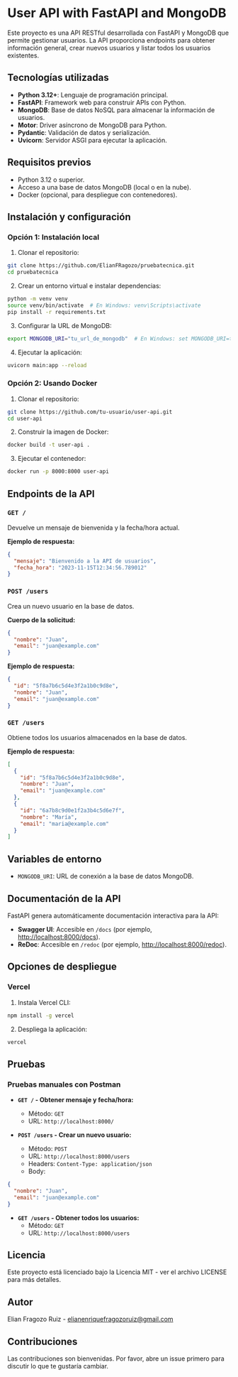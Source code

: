 # User API with FastAPI and MongoDB

Este proyecto es una API RESTful desarrollada con FastAPI y MongoDB que permite gestionar usuarios. La API proporciona endpoints para obtener información general, crear nuevos usuarios y listar todos los usuarios existentes.

## Tecnologías utilizadas

- **Python 3.12+**: Lenguaje de programación principal.
- **FastAPI**: Framework web para construir APIs con Python.
- **MongoDB**: Base de datos NoSQL para almacenar la información de usuarios.
- **Motor**: Driver asíncrono de MongoDB para Python.
- **Pydantic**: Validación de datos y serialización.
- **Uvicorn**: Servidor ASGI para ejecutar la aplicación.

## Requisitos previos

- Python 3.12 o superior.
- Acceso a una base de datos MongoDB (local o en la nube).
- Docker (opcional, para despliegue con contenedores).

## Instalación y configuración

### Opción 1: Instalación local

1. Clonar el repositorio:

```bash
git clone https://github.com/ElianFRagozo/pruebatecnica.git
cd pruebatecnica
```

2. Crear un entorno virtual e instalar dependencias:

```bash
python -m venv venv
source venv/bin/activate  # En Windows: venv\Scripts\activate
pip install -r requirements.txt
```

3. Configurar la URL de MongoDB:

```bash
export MONGODB_URI="tu_url_de_mongodb"  # En Windows: set MONGODB_URI=tu_url_de_mongodb
```

4. Ejecutar la aplicación:

```bash
uvicorn main:app --reload
```

### Opción 2: Usando Docker

1. Clonar el repositorio:

```bash
git clone https://github.com/tu-usuario/user-api.git
cd user-api
```

2. Construir la imagen de Docker:

```bash
docker build -t user-api .
```

3. Ejecutar el contenedor:

```bash
docker run -p 8000:8000 user-api
```

## Endpoints de la API

### `GET /`

Devuelve un mensaje de bienvenida y la fecha/hora actual.

**Ejemplo de respuesta:**

```json
{
  "mensaje": "Bienvenido a la API de usuarios",
  "fecha_hora": "2023-11-15T12:34:56.789012"
}
```

### `POST /users`

Crea un nuevo usuario en la base de datos.

**Cuerpo de la solicitud:**

```json
{
  "nombre": "Juan",
  "email": "juan@example.com"
}
```

**Ejemplo de respuesta:**

```json
{
  "id": "5f8a7b6c5d4e3f2a1b0c9d8e",
  "nombre": "Juan",
  "email": "juan@example.com"
}
```

### `GET /users`

Obtiene todos los usuarios almacenados en la base de datos.

**Ejemplo de respuesta:**

```json
[
  {
    "id": "5f8a7b6c5d4e3f2a1b0c9d8e",
    "nombre": "Juan",
    "email": "juan@example.com"
  },
  {
    "id": "6a7b8c9d0e1f2a3b4c5d6e7f",
    "nombre": "María",
    "email": "maria@example.com"
  }
]
```

## Variables de entorno

- `MONGODB_URI`: URL de conexión a la base de datos MongoDB.

## Documentación de la API

FastAPI genera automáticamente documentación interactiva para la API:

- **Swagger UI**: Accesible en `/docs` (por ejemplo, [http://localhost:8000/docs](http://localhost:8000/docs)).
- **ReDoc**: Accesible en `/redoc` (por ejemplo, [http://localhost:8000/redoc](http://localhost:8000/redoc)).

## Opciones de despliegue

### Vercel

1. Instala Vercel CLI:

```bash
npm install -g vercel
```

2. Despliega la aplicación:

```bash
vercel
```

## Pruebas

### Pruebas manuales con Postman

- **`GET /` - Obtener mensaje y fecha/hora:**
  - Método: `GET`
  - URL: `http://localhost:8000/`

- **`POST /users` - Crear un nuevo usuario:**
  - Método: `POST`
  - URL: `http://localhost:8000/users`
  - Headers: `Content-Type: application/json`
  - Body:

```json
{
  "nombre": "Juan",
  "email": "juan@example.com"
}
```

- **`GET /users` - Obtener todos los usuarios:**
  - Método: `GET`
  - URL: `http://localhost:8000/users`

## Licencia

Este proyecto está licenciado bajo la Licencia MIT - ver el archivo LICENSE para más detalles.

## Autor

Elian Fragozo Ruiz - elianenriquefragozoruiz@gmail.com
## Contribuciones

Las contribuciones son bienvenidas. Por favor, abre un issue primero para discutir lo que te gustaría cambiar.

